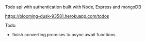 Todo api with authentication built with Node, Express and mongoDB

https://blooming-dusk-93581.herokuapp.com/todos

Todo:
* finish converting promises to async await functions